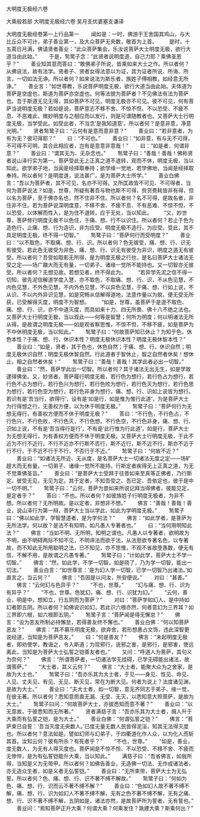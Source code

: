 <!-- { "loadSidebar": true } -->
大明度无极经六卷


大乘般若部
大明度无极经六卷
吴月支优婆塞支谦译


大明度无极经卷第一上行品第一
　　闻如是：一时，佛游于王舍国其鸡山，与大比丘众不可计，弟子善业第一，及大众菩萨无央数，敬首为上首。
　　是时，十五斋日月满，佛请贤者善业：“此众菩萨集会，乐汝说菩萨大士明度无极，欲行大道当由此始。”
　　于是，鹙鹭子念：“此贤者说明度道，自己力耶？乘佛圣恩乎？”
　　善业知其意而答曰：“敢佛弟子所说，皆乘如来大士之作。所以者何？从佛说法，故有法学。贤者子、贤者女得法意以为证，其为证者所说、所诲、所言，一切如法无诤。所以者何？如来说法为斯乐者，族姓子傅相教，如经意无所诤。”
　　善业言：“如世尊教，乐说菩萨明度无极，欲行大道当由此始。夫体道为菩萨是空虚也，斯道为菩萨亦空虚也。何等法貌为菩萨者？不见佛法有法为菩萨也。吾于斯道无见无得，其如菩萨不可见，明度无极亦不可见。彼不可见，何有菩萨当说明度无极？若如是说，菩萨意志不移不舍、不惊不怛、不以恐受、不疲不息、不恶难此，微妙明度与之相应而以发行，则是可谓随教者也。又菩萨大士行明度无极，当学受此。如受此者，不当念‘是我知道意’。所以者何？是意非意，净意光明。”
　　贤者鹙鹭子曰：“云何有是意而意非意？”
　　善业曰：“若非意者，为有为无？彼可得耶？”
　　曰：“不可也。”
　　善业曰：“如非意，有与无不可得，不可得不可明，其合此相应者，岂有是意意非意哉！”
　　曰：“如是者，何谓非意？”
　　善业曰：“谓其无为、无杂念也。”
　　鹙鹭子曰：“善哉！善哉！佛称贤者说山泽行实为第一。菩萨受此无上正真之道不退转，观而不休，明度无极，当以知此。欲学弟子地，当闻是经择取奉持；欲学缘一觉地，若学佛地，当闻是经择取奉持。所以者何？是明度道，说法甚广，是为菩萨大士所学。”
　　善业白佛言：“吾以为菩萨者，其不可见，名亦不可得。又所匡政皆不可见、不可得者，当何为菩萨说法？如是，世尊，所疑有著吾与物也斯不可得，赀货费耗皆非有得，但以名为菩萨，至于佛亦名也，然不住非不住。所以者何？名不可得，是故名者，非住非不住。若为菩萨说深明度意，不移不舍、不疲不息、不有恶难、不惊不怛、不以恐受，以体解而性入，是为住不退转，应于无处，当以知此。
　　“又，妙世尊，菩萨修行明度无极不以色住，于痛、想、行不以识住。所以者何？若止于色为造色行，止痛、想、行为造识，非为应受。明度无极不造行，为应受。受此，其不具足明度无极，终不得一切智。”
　　鹙鹭子曰：“菩萨何行而受明度？”
　　善业曰：“以不取色，不取痛、想、行、识。所以者何？色无彼受，痛、想、行、识无有彼受。若此色无彼受为非色，痛、想、行、识无有彼受为非识，明度之道无有彼受。所以者何？吾受如取影无所得，是为明度无极之行也，是名曰菩萨大士诸法无受之定——场广趣大而无有量，一切弟子、诸缘一觉所不能持也。又一切智亦无彼受。所以者何？无想见故。若想见者，终不得此为。
　　“若异学先泥之信不得一切知，彼先泥信解道学度入慧，亦不取色，不取痛、想、行、识，不从色见慧，不内色见慧，不外色见慧，不内外色见慧，不以异色见慧，于痛、想、行如上说，不从识、不以内外异识见慧，如是究畅从信解得道地，法意作量以为脱，便无受无所获，已受解得灭度，明度不为智想。
　　“如是，世尊，虽菩萨于是道不取色、痛、想、行、识，亦不中道灭度，而具如来十力、四无所畏、佛十八不绝之法也。又菩萨大士行明度无极，当以观此——何等是智慧；何所为明度；何以明诸法无所从得，是故谓之明度无极——如是观省察思惟，不惊不怛，不移不疲，如是菩萨为不中休明度无极，当以知此。”
　　鹙鹭子曰：“何故菩萨知已休止？为知于色，休色本性？于痛、想、行，休识本性？明度无极休识本性？明度无极休智本性？”
　　善业曰：“如是，贤者，其于色也，休色自然；于痛、想、行，休识自然；明度无极休识自然；明度无极休智自然。行此道者于智休止，智之自然者休矣！想休止，相之自然者休矣！”
　　鹙鹭子曰：“善哉！善哉！其学此者必出一切智。”
　　善业曰：“然，菩萨学此出一切智。所以者何？其于诸法无出无生，如是学故逮得佛坐。又，妙贤者，菩萨履行明度无极，若行色为想行，若行色占为想行，若行色不占为想行，若行色兴为想行，若行色败为想行，若行色灭为想行，若行色思为想行，若行色空为想行，若行色非身为想行，痛、想、行、识如上说皆为想行。若识有是‘吾当行，欲得行’，设有是‘如是行，如是惟为惟行此道’，为是菩萨大士为行得想之行，无善权方便，以为休于明度无极。”
　　鹙鹭子曰：“菩萨何行为无想无得行，有善权方便而不休于明度无极？”
　　答曰：“不行色，不行色占，不行色兴，不行色败，不行色灭，不行色想，不行色空，不行色非身，痛、想、行、识如上说，不有是‘吾当得行是行’，不有是‘此行惟为行此道’，如是行，菩萨大士为无想无得行，为有善权方便而不休于明度无极。又菩萨大士行明度无极，于此不近为不行不近行，不行不近亦不行斯不否行，斯不近行，斯不近不行，斯亦不近于行不行，于不近不行于不行，不否行于不近。”
　　鹙鹭子曰：“何故不近？”
　　善业曰：“如诸法无所近、无从度，是名菩萨大士一切诸法无度之定——场旷趍大而无有量，一切弟子、诸缘一觉所不能持。行斯定者疾得无上正真之道，为无不觉乘佛圣旨。”
　　善业曰：“是菩萨大士受拜于往昔如来至真等正佛者，乃行斯定。彼受无见，无见为定。其于定者，不知吾受之、吾已定、吾依定也，彼于是中一切不明。”
　　鹙鹭子曰：“云何，菩萨为昔如来所说记拜当得佛者，彼能见定，是定者乎？”
　　答曰：“不也。所以者何？如彼族姓子行明度无极者，为非不想。所以者何？无所明故。是以定者，非想非不想。”
　　佛言：“善哉！善哉！善业，说山泽行为第一辩，菩萨大士当以学此，如此为学明度无极。”
　　鹙鹭子曰：“佛以如此学，学智慧道者，是为学何法？”
　　佛言：“如此学者，是菩萨为无所法学。何以故？是法不有知明，如凡愚人专著者也。”
　　曰：“当何用明知此法？”
　　佛言：“当如不明、无所明，知明之谓也。凡愚人以专著者，欲明故为不明，由不明碍两际不知不见，不明谛法而欲于法，从法思欲专著名色，以专著故，而不知此无所用聪明之法，已不知见，亦不思惟，不观不省故堕愚数，便无有信，不解不用，是故谓之凡愚专著。”
　　鹙鹭子曰：“计如此学，菩萨大士不学一切智。”
　　佛言：“然，如此学，不学一切智。如是晓了，乃为学一切智，能出一切法。”
　　善业白言：“如世尊言：‘是为幻人学一切智，已学一切智乃出诸法。’如直言之，当云何？”
　　佛言：“吾因是以问汝，所安便说。”
　　对曰：“甚善。”
　　佛言：“云何幻与色异乎？”
　　“不也，世尊。”
　　“幻与痛、想、行、识为有异乎？”
　　“不也，世尊。色犹幻，痛、想、行、识犹为幻。”
　　“云何，善业，明是中，想知立，行五阴而为菩萨？”
　　对曰：“菩萨学如幻人，是中持如幻者即五阴。所以者何？如佛说识如幻，若此识六根亦然，何者意幻为三界耳？如三界即六根，如六根即五阴。”
　　鹙鹭子言：“菩萨闻是得无懈怠？”
　　佛言：“设为恶友所制必持懈怠，若得善友终不懈也。”
　　善业白佛：“何以知菩萨恶友？”
　　佛言：“其不慕乐明度无极，欲弃舍，若形想愚占文饰，违此深智更说经道，当知是为菩萨恶友。”
　　曰：“何是善友？”
　　佛言：“未起明度无极者，即劝使学，教诲之，令入斯道；为现邪行，说邪之害，是邪行，是邪害，使远离此，当知是为菩萨大士弘誓之铠善友者也。”
　　又问：“呼道人为菩萨，其句义为奈何？”
　　佛言：“所谓菩萨者，一切诸法学无挂碍，已学无碍能出诸法，故谓菩萨。”
　　“大士者，其义云何？”
　　佛言：“大士者，能聚大众为之舍家，是故为大士也。”
　　鹙鹭子曰：“吾亦乐其为大士者，于见——身见、性见、命见、人见、丈夫见、有见、无见、断灭见，常在为断大见。何者为说上？法度诸见渊，是故为大士。”
　　善业曰：“夫大士者，如一切智，意无齐同志于弟子、缘一觉，在彼无著。所以者何？悉知意质直无漏、无受、无灭，以悉知意大照菩萨，是故为大士。”
　　鹙鹭子曰问：“何故菩萨大士，亦彼悉知而意不著？”
　　善业曰：“以无意故，于彼悉知而无所著。”
　　贤者满慈子言：“吾亦乐其为大士者，揖人升于大乘而有弘誓之铠，是为大士。”
　　善业白佛：“何谓弘誓之铠？”
　　佛言：“菩萨束已自誓：‘吾当灭度无央数人。’已度无量无数人民皆得泥洹，知其无法得灭度也。所以者何？意法如是。譬如幻师与幻弟子，于四衢道化作人众，以为化人而斩其首。汝知云何？彼有所杀？有死者乎？”
　　“不也，世尊。”
　　“如是，善业，度无数人，为无有人得灭度也。菩萨闻是不惊不怛、不以恐受、不移不舍、不疲而无惨悴，是为有弘誓铠能升大乘，当以知此。”
　　满慈子曰：“吾省佛言，如我所得，当知是义为无带甲。所以者何？如佛告善业，无造佛一切法、无作成诸法者，亦无造众生者，如是义者无弘誓铠。”
　　善业曰：“无所束带，菩萨大士为无弘誓。所以者何？色、痛、想、行、识不著不缚不解故。”
　　鹙鹭子曰：“何如为色、痛、想、行、识而云不著不缚不解？”
　　善业曰：“色如幻人故不著不缚不解，痛、想、行、识为如幻人不著不缚不解，无有之色不著不缚不解，无有之痛、想、行、识不著不缚不解，五阴如是，诸法亦然，是故菩萨所为誓者，无有誓也。”
　　善业问：“焉知菩萨正升大乘？何谓大乘？何乘发住？孰建大乘？斯乘何出？”
